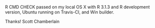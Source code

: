 R CMD CHECK passed on my local OS X with R 3.1.3 and R development version, Ubuntu running 
on Travis-CI, and Win builder.

Thanks! Scott Chamberlain
